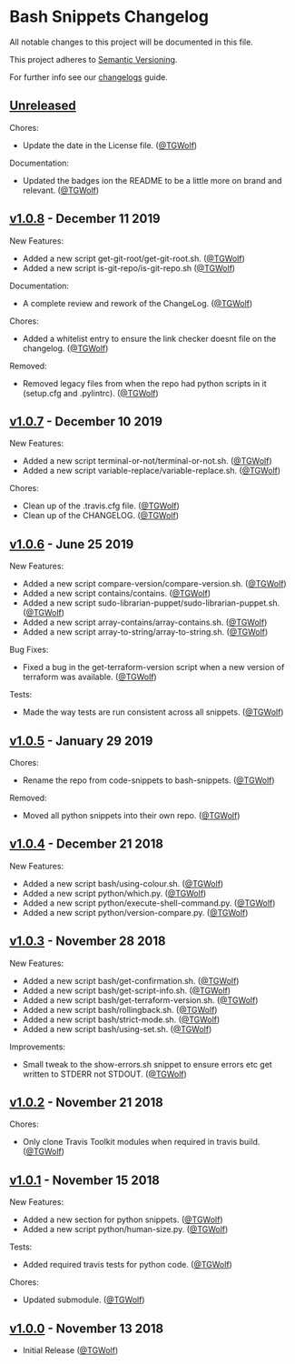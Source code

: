 # Bash Snippets Changelog

All notable changes to this project will be documented in this file.

This project adheres to [Semantic Versioning](https://semver.org/spec/v2.0.0.html).

For further info see our [changelogs](https://github.com/AntiPhotonltd/changelogs) guide.

## [Unreleased]

Chores:

* Update the date in the License file. ([@TGWolf][])

Documentation:

* Updated the badges ion the README to be a little more on brand and relevant. ([@TGWolf][])

## [v1.0.8] - December 11 2019

New Features:

* Added a new script get-git-root/get-git-root.sh. ([@TGWolf][])
* Added a new script is-git-repo/is-git-repo.sh ([@TGWolf][])

Documentation:

* A complete review and rework of the ChangeLog. ([@TGWolf][])

Chores:

* Added a whitelist entry to ensure the link checker doesnt file on the changelog. ([@TGWolf][])

Removed:

* Removed legacy files from when the repo had python scripts in it (setup.cfg and .pylintrc). ([@TGWolf][])

## [v1.0.7] - December 10 2019

New Features:

* Added a new script terminal-or-not/terminal-or-not.sh. ([@TGWolf][])
* Added a new script variable-replace/variable-replace.sh. ([@TGWolf][])

Chores:

* Clean up of the .travis.cfg file. ([@TGWolf][])
* Clean up of the CHANGELOG. ([@TGWolf][])

## [v1.0.6] - June 25 2019

New Features:

* Added a new script compare-version/compare-version.sh. ([@TGWolf][])
* Added a new script contains/contains. ([@TGWolf][])
* Added a new script sudo-librarian-puppet/sudo-librarian-puppet.sh. ([@TGWolf][])
* Added a new script array-contains/array-contains.sh. ([@TGWolf][])
* Added a new script array-to-string/array-to-string.sh. ([@TGWolf][])

Bug Fixes:

* Fixed a bug in the get-terraform-version script when a new version of terraform was available. ([@TGWolf][])

Tests:

* Made the way tests are run consistent across all snippets. ([@TGWolf][])

## [v1.0.5] - January 29 2019

Chores:

* Rename the repo from code-snippets to bash-snippets. ([@TGWolf][])

Removed:

* Moved all python snippets into their own repo. ([@TGWolf][])

## [v1.0.4] - December 21 2018

New Features:

* Added a new script bash/using-colour.sh. ([@TGWolf][])
* Added a new script python/which.py. ([@TGWolf][])
* Added a new script python/execute-shell-command.py. ([@TGWolf][])
* Added a new script python/version-compare.py. ([@TGWolf][])

## [v1.0.3] - November 28 2018

New Features:

* Added a new script bash/get-confirmation.sh. ([@TGWolf][])
* Added a new script bash/get-script-info.sh. ([@TGWolf][])
* Added a new script bash/get-terraform-version.sh. ([@TGWolf][])
* Added a new script bash/rollingback.sh. ([@TGWolf][])
* Added a new script bash/strict-mode.sh. ([@TGWolf][])
* Added a new script bash/using-set.sh. ([@TGWolf][])

Improvements:

* Small tweak to the show-errors.sh snippet to ensure errors etc get written to STDERR not STDOUT. ([@TGWolf][])

## [v1.0.2] - November 21 2018

Chores:

* Only clone Travis Toolkit modules when required in travis build. ([@TGWolf][])

## [v1.0.1] - November 15 2018

New Features:

* Added a new section for python snippets. ([@TGWolf][])
* Added a new script python/human-size.py. ([@TGWolf][])

Tests:

* Added required travis tests for python code. ([@TGWolf][])

Chores:

* Updated submodule. ([@TGWolf][])

## [v1.0.0] - November 13 2018

* Initial Release ([@TGWolf][])

[@TGWolf]: https://github.com/TGWolf

[unreleased]: https://github.com/AntiPhotonltd/bash-snippets/compare/v1.0.8...HEAD
[v1.0.8]: https://github.com/AntiPhotonltd/bash-snippets/compare/v1.0.7...v1.0.8
[v1.0.7]: https://github.com/AntiPhotonltd/bash-snippets/compare/v1.0.6...v1.0.7
[v1.0.6]: https://github.com/AntiPhotonltd/bash-snippets/compare/v1.0.5...v1.0.6
[v1.0.5]: https://github.com/AntiPhotonltd/bash-snippets/compare/v1.0.4...v1.0.5
[v1.0.4]: https://github.com/AntiPhotonltd/bash-snippets/compare/v1.0.3...v1.0.4
[v1.0.3]: https://github.com/AntiPhotonltd/bash-snippets/compare/v1.0.2...v1.0.3
[v1.0.2]: https://github.com/AntiPhotonltd/bash-snippets/compare/v1.0.1...v1.0.2
[v1.0.1]: https://github.com/AntiPhotonltd/bash-snippets/compare/v1.0.0...v1.0.1
[v1.0.0]: https://github.com/AntiPhotonltd/bash-snippets/releases/tag/v1.0.0
